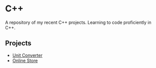 # C++
A repository of my recent C++ projects. Learning to code proficiently in C++.

## Projects
- [Unit Converter](unit-converter)
- [Online Store](vectors-online-store/)